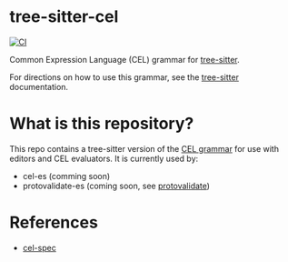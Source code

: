 # tree-sitter-cel

[![CI](https://github.com/bufbuild/tree-sitter-cel/actions/workflows/ci.yaml/badge.svg)](https://github.com/bufbuild/tree-sitter-cel/actions/workflows/ci.yaml)

Common Expression Language (CEL) grammar for [tree-sitter](https://github.com/tree-sitter/tree-sitter).

For directions on how to use this grammar, see the [tree-sitter](https://tree-sitter.github.io/tree-sitter/) documentation.

# What is this repository?

This repo contains a tree-sitter version of the [CEL grammar](https://github.com/google/cel-spec/blob/master/doc/langdef.md#syntax) for use with editors and CEL evaluators. It is currently used by:

- cel-es (comming soon)
- protovalidate-es (coming soon, see [protovalidate](https://github.com/bufbuild/protovalidate))

# References

- [cel-spec](https://github.com/google/cel-spec)
